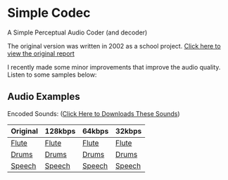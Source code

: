 Simple Codec
===========

A Simple Perceptual Audio Coder (and decoder)

The original version was written in 2002 as a school project.
[Click here to view the original report](http://perceptualentropy.com/coder.html)

I recently made some minor improvements that improve the audio quality.
Listen to some samples below:

## Audio Examples
Encoded Sounds: ([Click Here to Downloads These Sounds](http://www.perceptualentropy.com/newsounds/sounds.zip))

|Original|128kbps|64kbps|32kbps|
|--------|-------|------|------|
|[Flute](http://www.perceptualentropy.com/newsounds/fluteA.wav)|[Flute](http://www.perceptualentropy.com/newsounds/fluteB.wav)|[Flute](http://www.perceptualentropy.com/newsounds/fluteD.wav)|[Flute](http://www.perceptualentropy.com/newsounds/fluteF.wav)|
|[Drums](http://www.perceptualentropy.com/newsounds/drumsA.wav)|[Drums](http://www.perceptualentropy.com/newsounds/drumsB.wav)|[Drums](http://www.perceptualentropy.com/newsounds/drumsD.wav)|[Drums](http://www.perceptualentropy.com/newsounds/drumsF.wav)|
|[Speech](http://www.perceptualentropy.com/newsounds/speechA.wav)|[Speech](http://www.perceptualentropy.com/newsounds/speechB.wav)|[Speech](http://www.perceptualentropy.com/newsounds/speechD.wav)|[Speech](http://www.perceptualentropy.com/newsounds/speechF.wav)|
